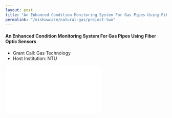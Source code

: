 ```yaml
---
layout: post
title: "An Enhanced Condition Monitoring System For Gas Pipes Using Fiber Optic Sensors"
permalink: "/eishowcase/natural-gas/project-two"
---
```

#### An Enhanced Condition Monitoring System For Gas Pipes Using Fiber Optic Sensors
* Grant Call: Gas Technology
* Host Institution: NTU

<div class="showcase-embed-container">
	<embed type="application/pdf" src="/files/showcase/natural_gas_02.pdf#view=FitH">
</div>